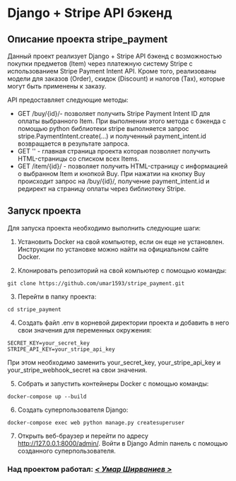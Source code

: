 # Django + Stripe API бэкенд

## Описание проекта stripe_payment
Данный проект реализует Django + Stripe API бэкенд с возможностью покупки предметов (Item) через платежную систему Stripe с использованием Stripe Payment Intent API. Кроме того, реализованы модели для заказов (Order), скидок (Discount) и налогов (Tax), которые могут быть применены к заказу.

API предоставляет следующие методы:

- GET /buy/{id}/- позволяет получить Stripe Payment Intent ID для оплаты выбранного Item. При выполнении этого метода c бэкенда с помощью python библиотеки stripe выполняется запрос stripe.PaymentIntent.create(...) и полученный payment_intent.id возвращается в результате запроса.
- GET '' - главная страница проекта которая позволяет получить HTML-страницы со списком всех Items.
- GET /item/{id}/ - позволяет получить HTML-страницу с информацией о выбранном Item и кнопкой Buy. При нажатии на кнопку Buy происходит запрос на /buy/{id}/, получение payment_intent.id и редирект на страницу оплаты через библиотеку Stripe.


## Запуск проекта

Для запуска проекта необходимо выполнить следующие шаги:

1. Установить Docker на свой компьютер, если он еще не установлен. Инструкции по установке можно найти на официальном сайте Docker.

2. Клонировать репозиторий на свой компьютер с помощью команды:
```
git clone https://github.com/umar1593/stripe_payment.git
```
3. Перейти в папку проекта:
```
cd stripe_payment
```
4. Создать файл .env в корневой директории проекта и добавить в него свои значения для переменных окружения:
```
SECRET_KEY=your_secret_key
STRIPE_API_KEY=your_stripe_api_key
```
При этом необходимо заменить your_secret_key, your_stripe_api_key и your_stripe_webhook_secret на свои значения.

5. Собрать и запустить контейнеры Docker с помощью команды:
```
docker-compose up --build
```
6. Создать суперпользователя Django:
```
docker-compose exec web python manage.py createsuperuser
```
7. Открыть веб-браузер и перейти по адресу http://127.0.0.1:8000/admin/. Войти в Django Admin панель с помощью созданного суперпользователя.

### Над проектом работал:  _[< Умар Ширваниев >](https://github.com/umar1593)_
